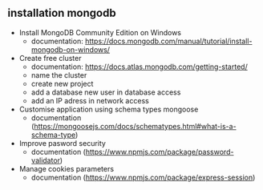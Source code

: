 ## installation mongodb
*  Install MongoDB Community Edition on Windows
    * documentation: https://docs.mongodb.com/manual/tutorial/install-mongodb-on-windows/
*  Create free cluster 
    * documentation: https://docs.atlas.mongodb.com/getting-started/
    * name the cluster
    * create new project 
    * add a database new user in database access
    * add an IP adress in network access
*  Customise application using schema types mongoose
    * documentation (https://mongoosejs.com/docs/schematypes.html#what-is-a-schema-type)
*  Improve pasword security
    * documentation (https://www.npmjs.com/package/password-validator)
*  Manage cookies parameters 
    * documentation (https://www.npmjs.com/package/express-session)
